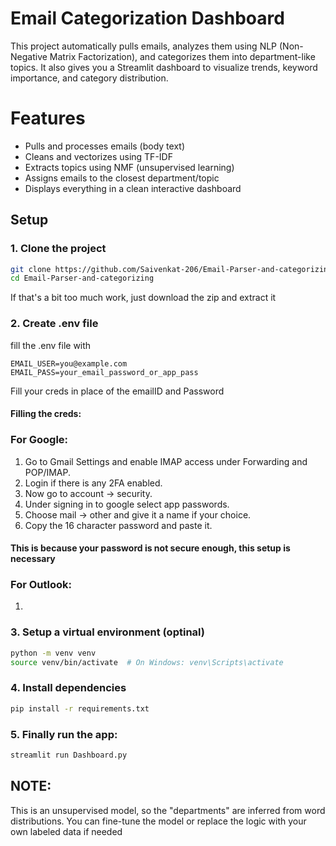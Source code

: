 # Email Categorization Dashboard
This project automatically pulls emails, analyzes them using NLP (Non-Negative Matrix Factorization), and categorizes them into department-like topics. It also gives you a Streamlit dashboard to visualize trends, keyword importance, and category distribution.

# Features
- Pulls and processes emails (body text)  
- Cleans and vectorizes using TF-IDF  
- Extracts topics using NMF (unsupervised learning)  
- Assigns emails to the closest department/topic  
- Displays everything in a clean interactive dashboard

## Setup

### 1. Clone the project
```bash
git clone https://github.com/Saivenkat-206/Email-Parser-and-categorizing.git
cd Email-Parser-and-categorizing
```
If that's a bit too much work, just download the zip and extract it
### 2. Create .env file
fill the .env file with
```
EMAIL_USER=you@example.com
EMAIL_PASS=your_email_password_or_app_pass
```
Fill your creds in place of the emailID and Password
#### Filling the creds:
### For Google:
1. Go to Gmail Settings and enable IMAP access under Forwarding and POP/IMAP.
2. Login if there is any 2FA enabled.
3. Now go to account -> security.
4. Under signing in to google select app passwords.
5. Choose mail -> other and give it a name if your choice.
6. Copy the 16 character password and paste it.
#### This is because your password is not secure enough, this setup is necessary
### For Outlook:
1. 
### 3. Setup a virtual environment (optinal)
```bash
python -m venv venv
source venv/bin/activate  # On Windows: venv\Scripts\activate
```
### 4. Install dependencies
```bash
pip install -r requirements.txt
```
### 5. Finally run the app:
```bash
streamlit run Dashboard.py
```
## NOTE:
This is an unsupervised model, so the "departments" are inferred from word distributions. You can fine-tune the model or replace the logic with your own labeled data if needed


